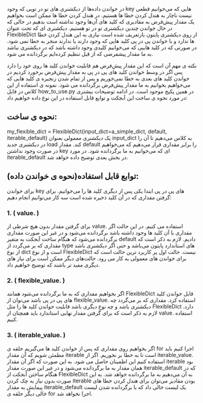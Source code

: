 در خواندن داده‌ها از دیکشنری های تو در تویی که وجود key هایی که می‌خوانیم قطعی نیست ناچار به هندل کردن خطا ها هستیم. در هندل کردن خطا ها ممکن است بخواهیم یک مقدار پیش‌فرض به مقادیری که کلید های آن‌ها وجود نداشته است بدهیم در حالی که در حال خواندن چندین دیکشنری تو در تو هستیم.
دیکشنری ای که تحت عنوان FlexibleDict از روی دیکشنری پایتون بازتعریف شده است نیازی به این هندل کردن خطا ها ندارد و با خواندن پی در پی کلید هایی که وجود دارند یا ندارند منجر به خطا نمی شود. در صورتی که در کلید هاییی که می‌خوانیم کلیدی وجود داشته باشد که در دیکشنری نباشد به ما مقدار پیشفرضی که از قبل تنظیم کرده‌ایم برگردانده می شود.

نکته ی مهم آن است که این مقدار پیش‌فرض هم قابلیت خواندن کلید ها روی خود را دارد پس اگر در وسط خواندن کلید های پی در پی به مقدار پیش‌فرض برخورد کردیم در خواندن کلید های بعدی به خطا نمی‌خوریم و پس از تمام شدن زنجیره ی کلید هایی که می‌خواهیم بخوانیم به ما مقدار پیش‌فرض برگردانده می شود.
نمونه ی استفاده از این کلاس در فایل how_to_use.py در همین پکیج موجود است.
در ادامه توضیحات بیشتری در مورد نحوه ی ساخت این آبجکت و توابع قابل استفاده در این نوع داده خواهیم داد:


<h2>نحوه ی ساخت:</h2>
my_flexible_dict = FlexibleDict(input_dict=a_simple_dict, default, iterable_default)
یک دیکشنری معمولی بعنوان input_dict به کلاس می‌دهیم تا آن را در دیکشنری جدید load کند.
مقدار default را برابر مقداری قرار می‌دهیم که می‌خواهیم در صورت وجود نداشتن key ای که می‌خوانیم به ما برگردانده شود.
در مورد iterable_default در بخش بعدی توضیح داده خواهد شد.


<h2>توابع قابل استفاده(نحوه ی خواندن داده):</h2>
برای خواندن key های پی در پی ابتدا یکی پس از دیگری کلید ها را می‌خوانیم.
برای گرفتن مقداری که در آن کلید ذخیره شده است سه کار می‌توانیم انجام دهیم:<br>
<h3>1. ( value. )</h3>

 برای گرفتن مقدار بدون هیچ شرطی از value. استفاده می کنیم. در این حالت اگر مقداری با آن کلید ها وجود داشته باشد برگردانده می‌شود و در غیر این صورت مقداری برگردانده می‌شود که هنگام ساخت آبجکت به متغیر default دادیم.
لازم به ذکر است که مقداری که بر می‌گردد از type های استاندارد پایتون می‌باشد و حتی اگر دیکشنری باشد از نوع dict است و از نوع FlexibleDict نیست.
حالت اول پر کاربرد ترین حالت است که برای خواندن های معمولی به کار می رود. حالت‌های دیگر ممکن است برای نیاز های دیگری مفید تر باشند که توضیح خواهیم داد.<br>
<h3>2. ( flexible_value. )</h3>
 اگر بخواهیم مقداری که به ما برگردانده می‌شود همانند FlexibleDict قابل خواندن کلید های پی در پی باشد می‌توان از flexible_value. استفاده کرد.
مقداری که بر می‌گردد چه دیکشنری باشد و چه نوع دیگری باشد قابلیت خواندن کلید ها را مثل FlexibleDict دارد.
لازم به ذکر است که برای گرفتن مقدار نهایی استاندارد باید همچنان از value. استفاده کنیم.<br>
<h3>3. ( iterable_value. )</h3>
 اگر بخواهیم روی مقداری که پس از خواندن کلید ها می‌گیریم حلقه ی for اجرا کنیم باید مطمئن شویم که آن مقدار iterable است تا به خطا بر نخوریم.
اگر از iterable_value. استفاده کنیم این اطمینان حاصل می شود. به این صورت که اگر آن مقدار iterable بود همان مقدار به ما برگردانده می‌شود و در غیر این صورت مقدار iterable_default که در هنگام ساختن آبجکت از FlexibleDict به آن می‌دهیم به ما برگردانده خواهد شد. به این صورت بدون نیاز به چک کردن iterable بودن مقادیر می‌توان برای هندل کردن خطا های پیمایش به مقدار iterable_default یک لیست خالی داد که با برگردانده شدن لیست خالی دیگر حلقه ی for اجرا نخواهد شد.